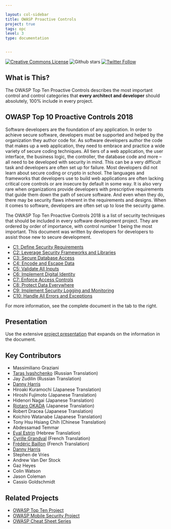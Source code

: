 ```yaml
---

layout: col-sidebar
title: OWASP Proactive Controls
project: true
tags: opc
level: 3
type: documentation


---
```


[![Creative Commons License](https://licensebuttons.net/l/by-sa/4.0/88x31.png)](https://creativecommons.org/licenses/by-sa/4.0/ "CC BY-SA 4.0")
![Github stars](https://img.shields.io/github/stars/OWASP/www-project-proactive-controls?label=Stars&style=social)
[![Twitter Follow](https://img.shields.io/twitter/follow/OWASPControls.svg?style=social&label=Follow)](https://twitter.com/OWASPControls)

## What is This?
The OWASP Top Ten Proactive Controls describes the most important control and control categories that **every architect and developer** should absolutely, 100% include in every project.

## OWASP Top 10 Proactive Controls 2018
Software developers are the foundation of any application. In order to achieve secure software, developers must be supported and helped by the organization they author code for. As software developers author the code that makes up a web application, they need to embrace and practice a wide variety of secure coding techniques. All tiers of a web application, the user interface, the business logic, the controller, the database code and more – all need to be developed with security in mind. This can be a very difficult task and developers are often set up for failure. Most developers did not learn about secure coding or crypto in school. The languages and frameworks that developers use to build web applications are often lacking critical core controls or are insecure by default in some way. It is also very rare when organizations provide developers with prescriptive requirements that guide them down the path of secure software. And even when they do, there may be security flaws inherent in the requirements and designs. When it comes to software, developers are often set up to lose the security game.

The OWASP Top Ten Proactive Controls 2018 is a list of security techniques that should be included in every software development project. They are ordered by order of importance, with control number 1 being the most important. This document was written by developers for developers to assist those new to secure development.

- [C1: Define Security Requirements](/www-project-proactive-controls/v3/en/c1-security-requirements)
- [C2: Leverage Security Frameworks and Libraries](/www-project-proactive-controls/v3/en/c2-leverage-security-frameworks-libraries)
- [C3: Secure Database Access](/www-project-proactive-controls/v3/en/c3-secure-database)
- [C4: Encode and Escape Data](/www-project-proactive-controls/v3/en/c4-encode-escape-data)
- [C5: Validate All Inputs](/www-project-proactive-controls/v3/en/c5-validate-inputs)
- [C6: Implement Digital Identity](/www-project-proactive-controls/v3/en/c6-digital-identity)
- [C7: Enforce Access Controls](/www-project-proactive-controls/v3/en/c7-enforce-access-controls)
- [C8: Protect Data Everywhere](/www-project-proactive-controls/v3/en/c8-protect-data-everywhere)
- [C9: Implement Security Logging and Monitoring](/www-project-proactive-controls/v3/en/c9-security-logging)
- [C10: Handle All Errors and Exceptions](/www-project-proactive-controls/v3/en/c10-errors-exceptions)

For more information, see the complete document in the tab to the right.


## Presentation
Use the extensive [project presentation](https://github.com/OWASP/www-project-proactive-controls/blob/master/v3/OWASP_Top_10_Proactive_Controls_V3.docx) that expands on the information in the document.

## Key Contributors
- Massimiliano Graziani
- [Taras Ivashchenko](mailto:taras.ivaschenko@owasp.org)  (Russian Translation) 
- Jay Zudilin (Russian Translation)
- [Danny Harris](mailto:danny.harris@owasp.org)
- Hiroaki Kuramochi (Japanese Translation) 
- Hiroshi Fujimoto (Japanese Translation) 
- Hidenori Nagai (Japanese Translation) 
- [Riotaro OKADA](mailto:riotaro@owasp.org) (Japanese Translation) 
- Robert Dracea (Japanese Translation) 
- Koichiro Watanabe (Japanese Translation) 
- Tony Hsu Hsiang Chih (Chinese Translation) 
- Abdessamad Temmar 
- [Eyal Estrin](mailto:eyal.estrin@gmail.com) (Hebrew Translation) 
- [Cyrille Grandval](mailto:cyrille.grandval@owasp.org) (French Translation) 
- [Frédéric Baillon](mailto:fbaillon@darkmira.com) (French Translation) 
- [Danny Harris](mailto:danny.harris@owasp.org)
- Stephen de Vries 
- Andrew Van Der Stock 
- Gaz Heyes 
- Colin Watson 
- Jason Coleman 
- Cassio Goldschmidt 


## Related Projects
- [OWASP Top Ten Project](https://owasp.org/www-project-top-ten)
- [OWASP Mobile Security Project](https://owasp.org/www-project-mobile-security/)
- [OWASP Cheat Sheet Series](https://cheatsheetseries.owasp.org/) 



